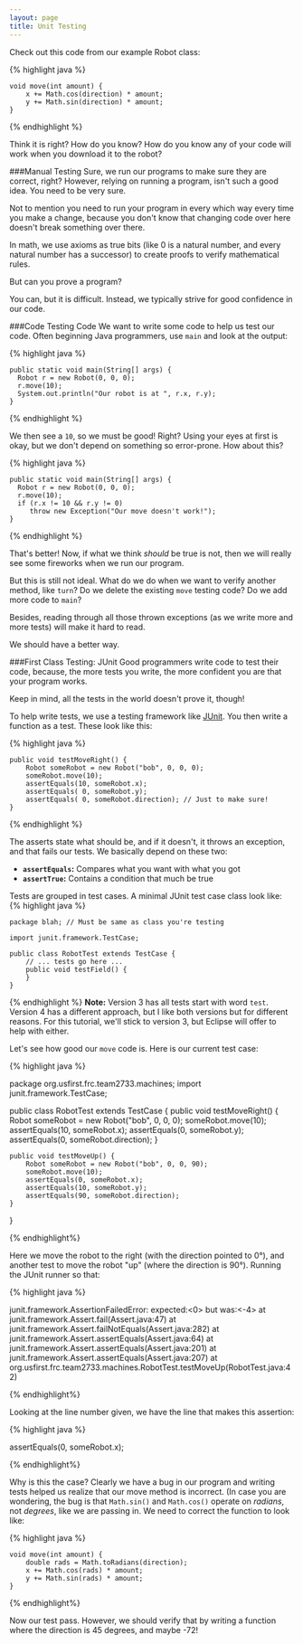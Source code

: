 ```yaml
---
layout: page
title: Unit Testing
---
```

Check out this code from our example Robot class:

{% highlight java %}

    void move(int amount) {
        x += Math.cos(direction) * amount;
        y += Math.sin(direction) * amount;
    }

{% endhighlight %}

Think it is right? How do you know? How do you know any of your code will work when you download it to the robot?

###Manual Testing
Sure, we run our programs to make sure they are correct, right? However, relying on running a program, isn't such a good idea. You need to be very sure.

Not to mention you need to run your program in every which way every time you make a change, because you don't know that changing code over here doesn't break something over there.

In math, we use axioms as true bits (like 0 is a natural number, and every natural number has a successor) to create proofs to verify mathematical rules.

But can you prove a program?

You can, but it is difficult. Instead, we typically strive for good confidence in our code.

###Code Testing Code
We want to write some code to help us test our code. Often beginning Java programmers, use `main` and look at the output:

{% highlight java %}

    public static void main(String[] args) {
      Robot r = new Robot(0, 0, 0);
      r.move(10);
      System.out.println("Our robot is at ", r.x, r.y);
    }

{% endhighlight %}

We then see a `10`, so we must be good! Right? Using your eyes at first is okay, but we don't depend on something so error-prone. How about this?

{% highlight java %}

    public static void main(String[] args) {
      Robot r = new Robot(0, 0, 0);
      r.move(10);
      if (r.x != 10 && r.y != 0)
         throw new Exception("Our move doesn't work!");
    }

{% endhighlight %}

That's better! Now, if what we think *should* be true is not, then we will really see some fireworks when we run our program.

But this is still not ideal. What do we do when we want to verify another method, like `turn`? Do we delete the existing `move` testing code? Do we add more code to `main`?

Besides, reading through all those thrown exceptions (as we write more and more tests) will make it hard to read.

We should have a better way.

###First Class Testing: JUnit
Good programmers write code to test their code, because, the more tests you write, the more confident you are that your program works.

Keep in mind, all the tests in the world doesn't prove it, though!

To help write tests, we use a testing framework like [JUnit](http://junit.org/junit4/). You then write a function as a test. These look like this:

{% highlight java %}

    public void testMoveRight() {
        Robot someRobot = new Robot("bob", 0, 0, 0);
        someRobot.move(10);
        assertEquals(10, someRobot.x);
        assertEquals( 0, someRobot.y);
        assertEquals( 0, someRobot.direction); // Just to make sure!
    }

{% endhighlight %}

The asserts state what should be, and if it doesn't, it throws an exception, and that fails our tests. We basically depend on these two:

* **`assertEquals`:** Compares what you want with what you got
* **`assertTrue`:** Contains a condition that much be true

Tests are grouped in test cases. A minimal JUnit test case class look like:
{% highlight java %}

    package blah; // Must be same as class you're testing

    import junit.framework.TestCase;

    public class RobotTest extends TestCase {
        // ... tests go here ...
        public void testField() {
        }
    }
    
{% endhighlight %}
**Note:** Version 3 has all tests start with word `test`. Version 4 has a different approach, but I like both versions but for different reasons. For this tutorial, we'll stick to version 3, but Eclipse will offer to help with either.

Let's see how good our `move` code is. Here is our current test case:

{% highlight java %}

package org.usfirst.frc.team2733.machines;
import junit.framework.TestCase;

public class RobotTest extends TestCase {
    public void testMoveRight() {
        Robot someRobot = new Robot("bob", 0, 0, 0);
        someRobot.move(10);
        assertEquals(10, someRobot.x);
        assertEquals(0, someRobot.y);
        assertEquals(0, someRobot.direction);
    }

    public void testMoveUp() {
        Robot someRobot = new Robot("bob", 0, 0, 90);
        someRobot.move(10);
        assertEquals(0, someRobot.x);
        assertEquals(10, someRobot.y);
        assertEquals(90, someRobot.direction);
    }
}

{% endhighlight%}

Here we move the robot to the right (with the direction pointed to 0°), and another test to move the robot "up" (where the direction is 90°). Running the JUnit runner so that:

{% highlight java %}

junit.framework.AssertionFailedError: expected:<0> but was:<-4>
at junit.framework.Assert.fail(Assert.java:47)
at junit.framework.Assert.failNotEquals(Assert.java:282)
at junit.framework.Assert.assertEquals(Assert.java:64)
at junit.framework.Assert.assertEquals(Assert.java:201)
at junit.framework.Assert.assertEquals(Assert.java:207)
at org.usfirst.frc.team2733.machines.RobotTest.testMoveUp(RobotTest.java:42)

{% endhighlight%}

Looking at the line number given, we have the line that makes this assertion:

{% highlight java %}

assertEquals(0, someRobot.x);

{% endhighlight%}

Why is this the case? Clearly we have a bug in our program and writing tests helped us realize that our move method is incorrect. (In case you are wondering, the bug is that `Math.sin()` and `Math.cos()` operate on *radians*, not *degrees*, like we are passing in. We need to correct the function to look like:

{% highlight java %}

    void move(int amount) {
        double rads = Math.toRadians(direction);
        x += Math.cos(rads) * amount;
        y += Math.sin(rads) * amount;
    }
    
{% endhighlight%}

Now our test pass. However, we should verify that by writing a function where the direction is 45 degrees, and maybe -72!
